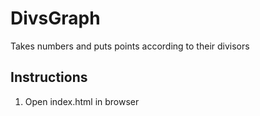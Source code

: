# DivsGraph
Takes numbers and puts points according to their divisors

## Instructions
1. Open index.html in browser
